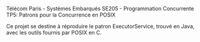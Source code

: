 Télécom Paris - Systèmes Embarqués SE205 - Programmation Concurrente TP5: Patrons pour la Concurrence en POSIX 

Ce projet se destine à réproduire le patron ExecutorService, trouvé en Java, avec les outils fournis par POSIX en C.
